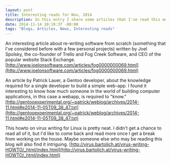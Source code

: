 ```yaml
---
layout: post
title: Interesting reads for Nov, 2014
description: In this entry I share some articles that I've read this month.
date: 2014-11-14 10:19:37 -08:00
tags: "Blogs, Articles, News, Interesting reads"
---
```



An interesting article about re-writing software from scratch (something that I've considered before with a few personal projects) written by Joel Spolsky, the co-founder of Trello and Fog Creek Software, and CEO of the popular website Stack Exchange.
[http://www.joelonsoftware.com/articles/fog0000000069.html](http://www.joelonsoftware.com/articles/fog0000000069.html)

An article by Patrick Lauer, a Gentoo developer, about the knowledge required for a single developer to build a simple web-app. I found it interesting to know how much someone in the world of building computer applications, in this case a webapp, is required to "know."
[http://gentooexperimental.org/~patrick/weblog/archives/2014-11.html#e2014-11-05T09_38_47.txt](http://gentooexperimental.org/~patrick/weblog/archives/2014-11.html#e2014-11-05T09_38_47.txt)

This howto on virus writing for Linux is pretty neat. I didn't get a chance to read all of it, but I'd like to come back and read more once I get a break from working on the house. Maybe someone else who may be reading this blog will also find it intriguing.
[http://virus.bartolich.at/virus-writing-HOWTO/_html/index.html](http://virus.bartolich.at/virus-writing-HOWTO/_html/index.html)